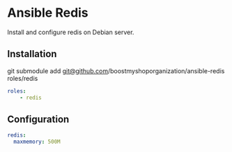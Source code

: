Ansible Redis
==============

Install and configure redis on Debian server.

Installation
------------

git submodule add git@github.com/boostmyshoporganization/ansible-redis roles/redis

```yaml
roles:
    - redis
```

Configuration
-------------

```yaml
redis:
  maxmemory: 500M
```